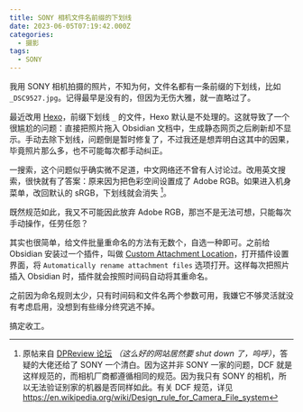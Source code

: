 ```yaml
---
title: SONY 相机文件名前缀的下划线
date: 2023-06-05T07:19:42.000Z
categories:
  - 摄影
tags:
  - SONY
---
```

我用 SONY 相机拍摄的照片，不知为何，文件名都有一条前缀的下划线，比如 `_DSC9527.jpg`。记得最早是没有的，但因为无伤大雅，就一直略过了。

最近改用 [Hexo](/playground/web/hexo-and-new-blog/)，前缀下划线 `_` 的文件，Hexo 默认是不处理的。这就导致了一个很尴尬的问题：直接把照片拖入 Obsidian 文档中，生成静态网页之后刷新却不显示。手动去除下划线，问题倒是暂时修复了，不过我还是想弄明白这其中的因果，毕竟照片那么多，也不可能每次都手动纠正。

一搜索，这个问题似乎确实微不足道，中文网络还不曾有人讨论过。改用英文搜索，很快就有了答案：原来因为把色彩空间设置成了 Adobe RGB。如果进入机身菜单，改回默认的 sRGB，下划线就会消失 [^1]。

[^1]: 原帖来自 [DPReview 论坛](https://www.dpreview.com/forums/thread/3976976) *（这么好的网站居然要 shut down 了，呜呼）*，答疑的大佬还给了 SONY 一个清白。因为这并非 SONY 一家的问题，DCF 就是这样规范的，而相机厂商都遵循相同的规范。因为我只有 SONY 的相机，所以无法验证别家的机器是否同样如此。有关 DCF 规范，详见 https://en.wikipedia.org/wiki/Design_rule_for_Camera_File_system

既然规范如此，我又不可能因此放弃 Adobe RGB，那岂不是无法可想，只能每次手动操作，任劳任怨？

其实也很简单，给文件批量重命名的方法有无数个，自选一种即可。之前给 Obsidian 安装过一个插件，叫做 [Custom Attachment Location](https://github.com/RainCat1998/obsidian-custom-attachment-location)，打开插件设置界面，将 `Automatically rename attachment files` 选项打开。这样每次把照片插入 Obsidian 时，插件就会按照时间码自动将其重命名。

之前因为命名规则太少，只有时间码和文件名两个参数可用，我嫌它不够灵活就没有考虑启用，没想到有些缘分终究逃不掉。

搞定收工。

